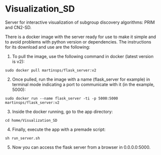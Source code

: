 # Visualization_SD
Server for interactive visualization of subgroup discovery algorithms: PRIM and CN2-SD.

There is a docker image with the server ready for use to make it simple and to avoid problems with python version or dependencies. The instructions for its download and use are the following:

1. To pull the image, use the following command in docker (latest version is v2):

<pre><code>sudo docker pull martinsps/flask_server:v2</code></pre>

2. Once pulled, run the image with a name (flask_server for example) in terminal mode indicating a port to communicate with it (in the example, 5000):

<pre><code>sudo docker run --name flask_server -ti -p 5000:5000 martinsps/flask_server:v2</code></pre>

3. Inside the docker running, go to the app directory:

<pre><code>cd home/Visualization_SD</code></pre>

4. Finally, execute the app with a premade script:

<pre><code>sh run_server.sh</code></pre>

5. Now you can access the flask server from a browser in 0.0.0.0:5000.
